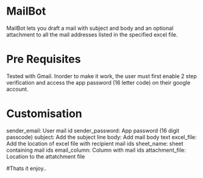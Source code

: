 # MailBot
MailBot lets you draft a mail with subject and body and an optional attachment to all the mail addresses listed in the specified excel file.

# Pre Requisites
Tested with Gmail. Inorder to make it work, the user must first enable 2 step verification and access the app password (16 letter code) on their google account. 

# Customisation
sender_email: User mail id
sender_password: App password (16 digit passcode)
subject: Add the subject line
body: Add mail body text
excel_file: Add the location of excel file with recipient mail ids
sheet_name: sheet containing mail ids
email_column: Column with mail ids
attachment_file: Location to the attatchment file

#Thats it enjoy..
